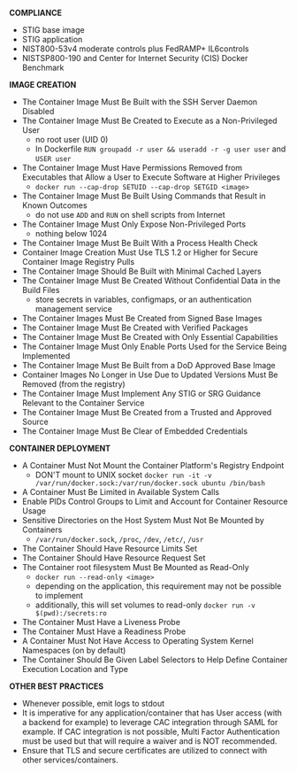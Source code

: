 **COMPLIANCE**
- STIG base image
- STIG application
- NIST800-53v4 moderate controls plus FedRAMP+ IL6controls
- NISTSP800-190 and Center for Internet Security (CIS) Docker Benchmark

**IMAGE CREATION**
- The Container Image Must Be Built with the SSH Server Daemon Disabled
- The Container Image Must Be Created to Execute as a Non-Privileged User 
    - no root user (UID 0)
    - In Dockerfile `RUN groupadd -r user && useradd -r -g user user` and `USER user`
- The Container Image Must Have Permissions Removed from Executables that Allow a User to Execute Software at Higher Privileges
    - `docker run --cap-drop SETUID --cap-drop SETGID <image>`
- The Container Image Must Be Built Using Commands that Result in Known Outcomes
    - do not use `ADD` and `RUN` on shell scripts from Internet
- The Container Image Must Only Expose Non-Privileged Ports
    - nothing below 1024
- The Container Image Must Be Built With a Process Health Check
- Container Image Creation Must Use TLS 1.2 or Higher for Secure Container Image Registry Pulls
- The Container Image Should Be Built with Minimal Cached Layers
- The Container Image Must Be Created Without Confidential Data in the Build Files
    - store secrets in variables, configmaps, or an authentication management service
- The Container Images Must Be Created from Signed Base Images
- The Container Image Must Be Created with Verified Packages
- The Container Image Must Be Created with Only Essential Capabilities
- The Container Image Must Only Enable Ports Used for the Service Being Implemented
- The Container Image Must Be Built from a DoD Approved Base Image
- Container Images No Longer in Use Due to Updated Versions Must Be Removed (from the registry)
- The Container Image Must Implement Any STIG or SRG Guidance Relevant to the Container Service
- The Container Image Must Be Created from a Trusted and Approved Source
- The Container Image Must Be Clear of Embedded Credentials

**CONTAINER DEPLOYMENT**
- A Container Must Not Mount the Container Platform's Registry Endpoint
    - DON'T mount to UNIX socket `docker run -it -v /var/run/docker.sock:/var/run/docker.sock ubuntu /bin/bash`
- A Container Must Be Limited in Available System Calls
- Enable PIDs Control Groups to Limit and Account for Container Resource Usage
- Sensitive Directories on the Host System Must Not Be Mounted by Containers
    - `/var/run/docker.sock`, `/proc`, `/dev`, `/etc/`, `/usr`
- The Container Should Have Resource Limits Set
- The Container Should Have Resource Request Set
- The Container root filesystem Must Be Mounted as Read-Only
    - `docker run --read-only <image>`
    - depending on the application, this requirement may not be possible to implement
    - additionally, this will set volumes to read-only `docker run -v $(pwd):/secrets:ro`
- The Container Must Have a Liveness Probe
- The Container Must Have a Readiness Probe
- A Container Must Not Have Access to Operating System Kernel Namespaces (on by default)
- The Container Should Be Given Label Selectors to Help Define Container Execution Location and Type

**OTHER BEST PRACTICES**
- Whenever possible, emit logs to stdout
- It is imperative for any application/container that has User access (with a backend for example) to leverage CAC integration through SAML for example. If CAC integration is not possible, Multi Factor Authentication must be used but that will require a waiver and is NOT recommended.
- Ensure that TLS and secure certificates are utilized to connect with other services/containers.
